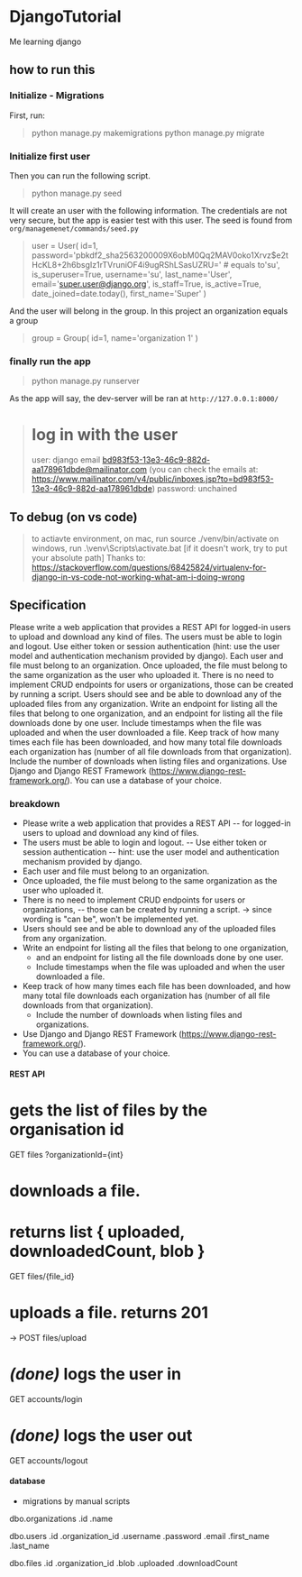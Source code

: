 # DjangoTutorial
Me learning django

## how to run this
### Initialize - Migrations
First, run:
>python manage.py makemigrations
>python manage.py migrate

### Initialize first user
Then you can run the following script.
>python manage.py seed

It will create an user with the following information.
The credentials are not very secure, but the app is easier test with this user.
The seed is found from `org/managemenet/commands/seed.py`
> user = User(
>   id=1,
>   password='pbkdf2_sha256$320000$9X6obM0Qq2MAV0oko1Xrvz$e2tHcKL8+2h6bsgIz1rTVruniOF4i9ugRShLSasUZRU=' # equals to'su',
>   is_superuser=True,
>   username='su',
>   last_name='User',
>   email='super.user@django.org',
>   is_staff=True,
>   is_active=True,
>   date_joined=date.today(),
>   first_name='Super'
> )

And the user will belong in the group. In this project an organization equals a group
>group = Group(
> id=1,
> name='organization 1'
>)


### finally run the app
>python manage.py runserver

As the app will say, the dev-server will be ran at
`http://127.0.0.1:8000/`



> # log in with the user
>user: django
>email bd983f53-13e3-46c9-882d-aa178961dbde@mailinator.com (you can check the emails at: https://www.mailinator.com/v4/public/inboxes.jsp?to=bd983f53-13e3-46c9-882d-aa178961dbde)
>password: unchained

## To debug (on vs code)
>to actiavte environment, on mac, run source ./venv/bin/activate on windows, run .\venv\Scripts\activate.bat [if it doesn't work, try to put your absolute path]
Thanks to: https://stackoverflow.com/questions/68425824/virtualenv-for-django-in-vs-code-not-working-what-am-i-doing-wrong

## Specification
Please write a web application that provides a REST API for logged-in users to upload and download any kind of files.
The users must be able to login and logout. Use either token or session authentication (hint: use the user model and authentication mechanism provided by django). 
Each user and file must belong to an organization. Once uploaded, the file must belong to the same organization as the user who uploaded it.
There is no need to implement CRUD endpoints for users or organizations, those can be created by running a script.
Users should see and be able to download any of the uploaded files from any organization. Write an endpoint for listing all the files that belong to one organization, and an endpoint for listing all the file downloads done by one user. Include timestamps when the file was uploaded and when the user downloaded a file.
Keep track of how many times each file has been downloaded, and how many total file downloads each organization has (number of all file downloads from that organization). Include the number of downloads when listing files and organizations.
Use Django and Django REST Framework (https://www.django-rest-framework.org/). You can use a database of your choice.


### breakdown
  - Please write a web application that provides a REST API 
    -- for logged-in users to upload and download any kind of files.
  - The users must be able to login and logout. 
    -- Use either token or session authentication
    -- hint: use the user model and authentication mechanism provided by django. 
  - Each user and file must belong to an organization.
  - Once uploaded, the file must belong to the same organization as the user who uploaded it.
  - There is no need to implement CRUD endpoints for users or organizations, 
    -- those can be created by running a script. 
      -> since wording is "can be", won't be implemented yet.
  - Users should see and be able to download any of the uploaded files from any organization.
  - Write an endpoint for listing all the files that belong to one organization, 
    - and an endpoint for listing all the file downloads done by one user. 
    - Include timestamps when the file was uploaded and when the user downloaded a file.
  - Keep track of how many times each file has been downloaded, and how many total file downloads each organization has (number of all file downloads from that organization). 
    - Include the number of downloads when listing files and organizations.
  - Use Django and Django REST Framework (https://www.django-rest-framework.org/).
  - You can use a database of your choice.

#### REST API 

  # gets the list of files by the organisation id
  GET files ?organizationId={int}

  # downloads a file. 
  # returns list { uploaded, downloadedCount, blob }
  GET files/{file_id}

  # uploads a file. returns 201 
  -> POST files/upload 

  # *(done)* logs the user in 
  GET accounts/login

  #  *(done)* logs the user out
  GET accounts/logout


#### database
  - migrations by manual scripts

  dbo.organizations
    .id
    .name

  dbo.users
    .id
    .organization_id
    .username
    .password
    .email
    .first_name
    .last_name

  dbo.files
    .id
    .organization_id
    .blob
    .uploaded
    .downloadCount

